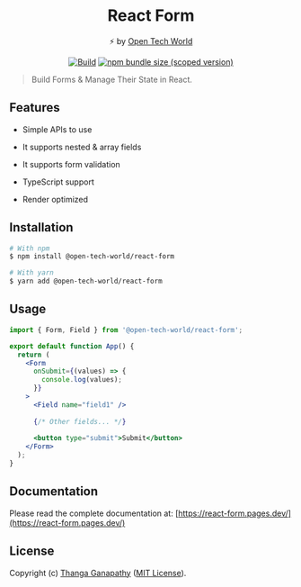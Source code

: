 <div align="center">

# React Form
⚡ by [Open Tech World](https://open-tech-world.pages.dev/)

[![Build](https://github.com/open-tech-world/react-form/actions/workflows/build.yml/badge.svg)](https://github.com/open-tech-world/react-form/actions/workflows/build.yml)
[![npm bundle size (scoped version)](https://img.shields.io/bundlephobia/minzip/@open-tech-world/react-form/latest?label=Min%2BGZip)](https://bundlephobia.com/package/@open-tech-world/react-form)

</div>

> Build Forms & Manage Their State in React.

## Features

- Simple APIs to use

- It supports nested & array fields

- It supports form validation

- TypeScript support

- Render optimized

## Installation

```bash
# With npm
$ npm install @open-tech-world/react-form

# With yarn
$ yarn add @open-tech-world/react-form
```

## Usage

```jsx
import { Form, Field } from '@open-tech-world/react-form';

export default function App() {
  return (
    <Form
      onSubmit={(values) => {
        console.log(values);
      }}
    >
      <Field name="field1" />
      
      {/* Other fields... */}
      
      <button type="submit">Submit</button>
    </Form>
  );
}
```

## Documentation

Please read the complete documentation at: [https://react-form.pages.dev/](https://react-form.pages.dev/)

## License

Copyright (c) [Thanga Ganapathy](https://github.com/Thanga-Ganapathy) ([MIT License](./LICENSE)).
